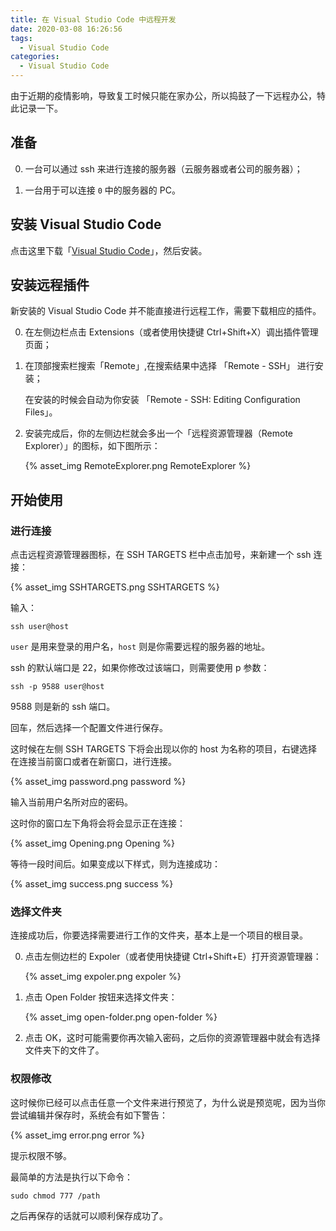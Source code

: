 ```yaml
---
title: 在 Visual Studio Code 中远程开发
date: 2020-03-08 16:26:56
tags:
  - Visual Studio Code
categories:
  - Visual Studio Code
---
```


由于近期的疫情影响，导致复工时候只能在家办公，所以捣鼓了一下远程办公，特此记录一下。

<!-- more -->

##  准备

0.  一台可以通过 ssh 来进行连接的服务器（云服务器或者公司的服务器）；

1.  一台用于可以连接 `0` 中的服务器的 PC。

##  安装 Visual Studio Code

点击这里下载「[Visual Studio Code](https://code.visualstudio.com/)」，然后安装。

##  安装远程插件

新安装的 Visual Studio Code 并不能直接进行远程工作，需要下载相应的插件。

0.  在左侧边栏点击 Extensions（或者使用快捷键 Ctrl+Shift+X）调出插件管理页面；

1.  在顶部搜索栏搜索「Remote」,在搜索结果中选择 「Remote - SSH」 进行安装；

    在安装的时候会自动为你安装 「Remote - SSH: Editing Configuration Files」。

2.  安装完成后，你的左侧边栏就会多出一个「远程资源管理器（Remote Explorer）」的图标，如下图所示：

    <!-- ![Remote Explorer](https://i.loli.net/2020/03/08/YXuTfDQxovHUkNm.png) -->
    {% asset_img RemoteExplorer.png RemoteExplorer %}

##  开始使用

### 进行连接

点击远程资源管理器图标，在 SSH TARGETS 栏中点击加号，来新建一个 ssh 连接：

<!-- ![SSH TARGETS](https://i.loli.net/2020/03/08/mlqFf1N9nuxRaEp.png) -->
{% asset_img SSHTARGETS.png SSHTARGETS %}

输入：

```shell
ssh user@host
```

`user` 是用来登录的用户名，`host` 则是你需要远程的服务器的地址。

ssh 的默认端口是 22，如果你修改过该端口，则需要使用 p 参数：

```shell
ssh -p 9588 user@host
```

9588 则是新的 ssh 端口。

回车，然后选择一个配置文件进行保存。

这时候在左侧 SSH TARGETS 下将会出现以你的 host 为名称的项目，右键选择在连接当前窗口或者在新窗口，进行连接。

<!-- ![password.png](https://i.loli.net/2020/03/08/jXhLQ2UgY5Gwl3f.png) -->
{% asset_img password.png password %}

输入当前用户名所对应的密码。

这时你的窗口左下角将会将会显示正在连接：

<!-- ![Opening](https://i.loli.net/2020/03/08/Fa6xRzThrIsEYUN.png) -->
{% asset_img Opening.png Opening %}

等待一段时间后。如果变成以下样式，则为连接成功：

<!-- ![success.png](https://i.loli.net/2020/03/08/v6jDnFKbcJPWLRl.png) -->
{% asset_img success.png success %}

### 选择文件夹

连接成功后，你要选择需要进行工作的文件夹，基本上是一个项目的根目录。

0.  点击左侧边栏的 Expoler（或者使用快捷键 Ctrl+Shift+E）打开资源管理器：

    <!-- ![expoler.png](https://i.loli.net/2020/03/08/Tltvb9aLrmq67CI.png) -->
    {% asset_img expoler.png expoler %}

1.  点击 Open Folder 按钮来选择文件夹：

    <!-- ![open-folder.png](https://i.loli.net/2020/03/08/2JU7CYA5i6T1Fzc.png) -->
    {% asset_img open-folder.png open-folder %}

2.  点击 OK，这时可能需要你再次输入密码，之后你的资源管理器中就会有选择文件夹下的文件了。

### 权限修改

这时候你已经可以点击任意一个文件来进行预览了，为什么说是预览呢，因为当你尝试编辑并保存时，系统会有如下警告：

<!-- ![error.png](https://i.loli.net/2020/03/08/BemOgUkIxCsjPrh.png) -->
{% asset_img error.png error %}

提示权限不够。

最简单的方法是执行以下命令：

```shell
sudo chmod 777 /path
```

之后再保存的话就可以顺利保存成功了。
